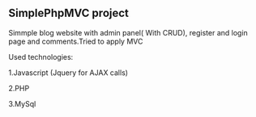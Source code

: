 <h2>SimplePhpMVC project</h2>

Simmple blog website with admin panel( With CRUD), register and login page and comments.Tried to apply MVC

Used technologies:

1.Javascript (Jquery for AJAX calls)

2.PHP

3.MySql


